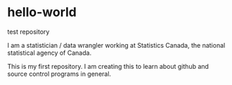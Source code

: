 # hello-world
test repository

I am a statistician / data wrangler working at Statistics Canada, the national statistical agency of Canada.

This is my first repository. I am creating this to learn about github and source control programs in general.

